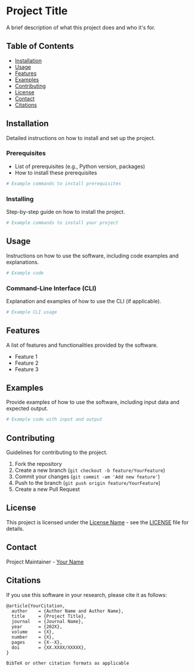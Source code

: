 
# Project Title

A brief description of what this project does and who it's for.

## Table of Contents

- [Installation](#installation)
- [Usage](#usage)
- [Features](#features)
- [Examples](#examples)
- [Contributing](#contributing)
- [License](#license)
- [Contact](#contact)
- [Citations](#citations)

## Installation

Detailed instructions on how to install and set up the project.

### Prerequisites

- List of prerequisites (e.g., Python version, packages)
- How to install these prerequisites

```bash
# Example commands to install prerequisites
```

### Installing

Step-by-step guide on how to install the project.

```bash
# Example commands to install your project
```

## Usage

Instructions on how to use the software, including code examples and explanations.

```python
# Example code
```

### Command-Line Interface (CLI)

Explanation and examples of how to use the CLI (if applicable).

```bash
# Example CLI usage
```

## Features

A list of features and functionalities provided by the software.

- Feature 1
- Feature 2
- Feature 3

## Examples

Provide examples of how to use the software, including input data and expected output.

```python
# Example code with input and output
```

## Contributing

Guidelines for contributing to the project.

1. Fork the repository
2. Create a new branch (`git checkout -b feature/YourFeature`)
3. Commit your changes (`git commit -am 'Add new feature'`)
4. Push to the branch (`git push origin feature/YourFeature`)
5. Create a new Pull Request

## License

This project is licensed under the [License Name](LICENSE) - see the [LICENSE](LICENSE) file for details.

## Contact

Project Maintainer - [Your Name](mailto:your.email@example.com)

## Citations

If you use this software in your research, please cite it as follows:

```
@article{YourCitation,
  author    = {Author Name and Author Name},
  title     = {Project Title},
  journal   = {Journal Name},
  year      = {202X},
  volume    = {X},
  number    = {X},
  pages     = {X--X},
  doi       = {XX.XXXX/XXXXX},
}
```

```
BibTeX or other citation formats as applicable
```
